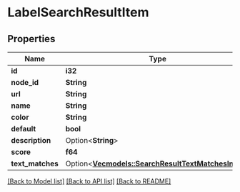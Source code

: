 # LabelSearchResultItem

## Properties

Name | Type | Description | Notes
------------ | ------------- | ------------- | -------------
**id** | **i32** |  | 
**node_id** | **String** |  | 
**url** | **String** |  | 
**name** | **String** |  | 
**color** | **String** |  | 
**default** | **bool** |  | 
**description** | Option<**String**> |  | 
**score** | **f64** |  | 
**text_matches** | Option<[**Vec<models::SearchResultTextMatchesInner>**](search_result_text_matches_inner.md)> |  | [optional]

[[Back to Model list]](../README.md#documentation-for-models) [[Back to API list]](../README.md#documentation-for-api-endpoints) [[Back to README]](../README.md)


